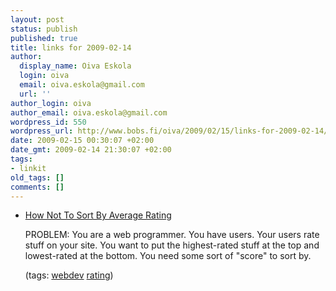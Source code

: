 ```yaml
---
layout: post
status: publish
published: true
title: links for 2009-02-14
author:
  display_name: Oiva Eskola
  login: oiva
  email: oiva.eskola@gmail.com
  url: ''
author_login: oiva
author_email: oiva.eskola@gmail.com
wordpress_id: 550
wordpress_url: http://www.bobs.fi/oiva/2009/02/15/links-for-2009-02-14/
date: 2009-02-15 00:30:07 +02:00
date_gmt: 2009-02-14 21:30:07 +02:00
tags:
- linkit
old_tags: []
comments: []
---
```

<ul class="delicious">
<li>
<div class="delicious-link"><a href="http://www.evanmiller.org/how-not-to-sort-by-average-rating.html">How Not To Sort By Average Rating</a></div></p>
<div class="delicious-extended">PROBLEM: You are a web programmer. You have users. Your users rate stuff on your site. You want to put the highest-rated stuff at the top and lowest-rated at the bottom. You need some sort of "score" to sort by.</div></p>
<div class="delicious-tags">(tags: <a href="http://delicious.com/oiva/webdev">webdev</a> <a href="http://delicious.com/oiva/rating">rating</a>)</div><br />
            </li></ul>
